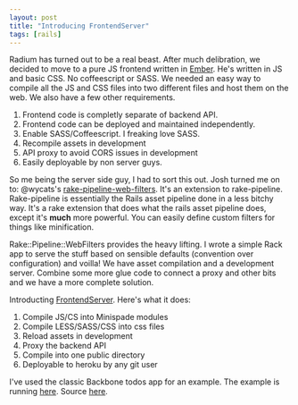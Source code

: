```yaml
---
layout: post
title: "Introducing FrontendServer"
tags: [rails]
---
```


Radium has turned out to be a real beast. After much delibration, we
decided to move to a pure JS frontend written in
[Ember](http://emberjs.com). He's written in JS and basic CSS. No
coffeescript or SASS. We needed an easy way to compile all the JS and
CSS files into two different files and host them on the web. We also
have a few other requirements.

1. Frontend code is completly separate of backend API.
2. Frontend code can be deployed and maintained independently.
3. Enable SASS/Coffeescript. I freaking love SASS.
4. Recompile assets in development
5. API proxy to avoid CORS issues in development
6. Easily deployable by non server guys.

So me being the server side guy, I had to sort this out. Josh turned me on
to: @wycats's [rake-pipeline-web-filters](https://github.com/wycats/rake-pipeline-web-filters).
It's an extension to rake-pipeline. Rake-pipeline is essentially the
Rails asset pipeline done in a less bitchy way. It's a rake extension
that does what the rails asset pipeline does, except it's **much** more powerful.
You can easily define custom filters for things like minification.

Rake::Pipeline::WebFilters provides the heavy lifting. I wrote a simple
Rack app to serve the stuff based on sensible defaults (convention over
configuration) and voilla! We have asset compilation and a development
server. Combine some more glue code to connect a proxy and other
bits and we have a more complete solution.

Introducting
[FrontendServer](https://github.com/adman65/frontend_server). Here's
what it does:

1. Compile JS/CS into Minispade modules
2. Compile LESS/SASS/CSS into css files
3. Reload assets in development
4. Proxy the backend API
5. Compile into one public directory
6. Deployable to heroku by any git user

I've used the classic Backbone todos app for an example. The example is
running [here](http://warm-ocean-3185.herokuapp.com/). 
Source [here](https://github.com/adman65/frontend_server_example).
